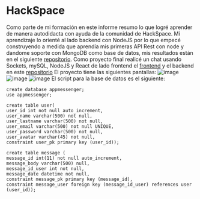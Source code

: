 # HackSpace

Como parte de mi formación en este informe resumo lo que logré aprender de manera autodidacta con ayuda de la comunidad de HackSpace.
Mi aprendizaje lo orienté al lado backend con NodeJS por lo que empecé construyendo a medida que aprendía mis primeras API Rest con node y dandome soporte
con MongoDB como base de datos, mis resultados están en el siguiente [repositorio](https://github.com/cTahirih/CRUD-app-node).
Como proyecto final realicé un chat usando Sockets, mySQL, NodeJS y React de lado frontend el [frontend](https://github.com/cTahirih/app-msg-front) y el backend en este [repositorio](https://github.com/cTahirih/app-msg)
El proyecto tiene las siguientes pantallas:
![image](https://user-images.githubusercontent.com/32286691/121935605-3c4f5380-cd0e-11eb-9f9b-3d9dd2125138.png)
![image](https://user-images.githubusercontent.com/32286691/121935659-496c4280-cd0e-11eb-81ee-09dde6766b53.png)
![image](https://user-images.githubusercontent.com/32286691/121935578-322d5500-cd0e-11eb-9b1d-5a530c9f4390.png)
El script para la base de datos es el siguiente:
```
create database appmessenger;
use appmessenger;

create table user(
user_id int not null auto_increment,
user_name varchar(500) not null,
user_lastname varchar(500) not null,
user_email varchar(500) not null UNIQUE,
user_password varchar(500) not null,
user_avatar varchar(45) not null,
constraint user_pk primary key (user_id));

create table message (
message_id int(11) not null auto_increment,
message_body varchar(500) null,
message_id_user int not null,
message_date datetime not null,
constraint message_pk primary key (message_id),
constraint message_user foreign key (message_id_user) references user (user_id));
```
